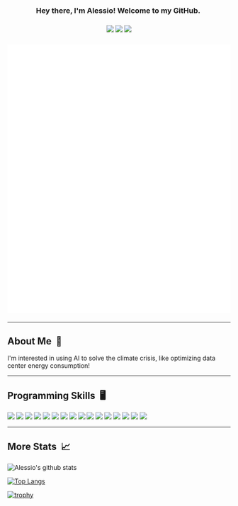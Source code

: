 <h3 align="center">
  Hey there, I'm Alessio! Welcome to my GitHub.&nbsp;
</h3>

<!--
<h3 align="center">
<a href="https://git.io/typing-svg"><img src="https://readme-typing-svg.herokuapp.com?duration=4200&color=AE2138&background=C2C0BF&center=true&vCenter=true&lines=Full-stack+Web+Developer;Passionate+Student;Eagle+Scout;Robotics+Team+Captain;Interest+in+Sustainability;Email+me%3A+atoniolo76%40gmail.com" alt="Typing SVG" /></a>
</h3>
-->

<h3 align="center">
<a href="https://www.linkedin.com/in/at6"><img src="https://img.shields.io/badge/My-Linkedin-C2C0BF?style=flat-square"></a>
<img src="https://komarev.com/ghpvc/?username=AlessioToniolo&style=flat-square&color=A31F34">
<a href="mailto:atoniolo76@gmail.com"><img src="https://img.shields.io/badge/Contact-Me-8A8B8C?style=flat-square"></a>
</h3>

<h3 align="center">
<img src="https://github.com/AlessioToniolo/AlessioToniolo/blob/main/github-metrics.svg">
</h3>

---

## About Me &nbsp;📜
I'm interested in using AI to solve the climate crisis, like optimizing data center energy consumption!

---

## Programming Skills &nbsp;🖥️
<link rel="stylesheet" href="https://cdn.jsdelivr.net/gh/devicons/devicon@v2.15.1/devicon.min.css">

<code><img width="64" src="https://cdn.jsdelivr.net/gh/devicons/devicon/icons/javascript/javascript-original.svg" /></code>
<code><img width="64" src="https://cdn.jsdelivr.net/gh/devicons/devicon/icons/nodejs/nodejs-original.svg" /></code>
<code><img width="64" src="https://cdn.jsdelivr.net/gh/devicons/devicon/icons/sqlite/sqlite-original.svg" /></code>
<code><img width="64" src="https://cdn.jsdelivr.net/gh/devicons/devicon/icons/mongodb/mongodb-original.svg" /></code>
<code><img width="64" src="https://cdn.jsdelivr.net/gh/devicons/devicon/icons/react/react-original.svg" /></code>
<code><img width="64" src="https://cdn.jsdelivr.net/gh/devicons/devicon/icons/tailwindcss/tailwindcss-plain.svg" /></code>
<code><img width="64" src="https://cdn.jsdelivr.net/gh/devicons/devicon/icons/bootstrap/bootstrap-original.svg" /></code>
<code><img width="64" src="https://cdn.jsdelivr.net/gh/devicons/devicon/icons/python/python-original.svg" /></code>
<code><img width="64" src="https://cdn.jsdelivr.net/gh/devicons/devicon/icons/tensorflow/tensorflow-original.svg" /></code>
<code><img width="64" src="https://cdn.jsdelivr.net/gh/devicons/devicon/icons/svelte/svelte-original.svg" /></code>
<code><img width="64" src="https://cdn.jsdelivr.net/gh/devicons/devicon/icons/express/express-original.svg" /></code>
<code><img width="64" src="https://cdn.jsdelivr.net/gh/devicons/devicon/icons/java/java-original.svg" /></code>
<code><img width="64" src="https://cdn.jsdelivr.net/gh/devicons/devicon/icons/arduino/arduino-original.svg" /></code>
<code><img width="64" src="https://cdn.jsdelivr.net/gh/devicons/devicon/icons/electron/electron-original.svg" /></code>
<code><img width="64" src="https://cdn.jsdelivr.net/gh/devicons/devicon/icons/git/git-original.svg" /></code>
<code><img width="64" src="https://cdn.jsdelivr.net/gh/devicons/devicon/icons/jquery/jquery-original.svg" /></code>


<!--
* JavaScript
* HTML
* CSS
* SQL
* Java
* SQLite
* Machine Learning
* MongoDB
* Node.js
* Express.js
* React & React Native
* Electron.js
* JQuery
* Templating Engines (Pug/Jade)
* AJAX & Fetch API
* Bootstrap
* NPM & Git
* Web Hosting
* Continuous Integration and Development Services
* Creating REST APIS
* Experience with Kotlin, Python, C
* C++ for Arduino

I also am the head software developer for the @BotsinBlackRobotics robotics team that competes in the First Tech Challenge, programming
in Java and Kotlin. 

I compete in competitive programming competitions. 

I use Computer Aided Design softwares to create and build robot and complicated mechanisms.

I enjoy 3d printing and fixing phones and tablets for friends and family.
-->

---

## More Stats &nbsp;:chart_with_upwards_trend:

![Alessio's github stats](https://github-readme-stats.vercel.app/api?username=AlessioToniolo&theme=moltack)

[![Top Langs](https://github-readme-stats.vercel.app/api/top-langs/?username=AlessioToniolo&langs_count=8&theme=moltack&layout=compact)](https://github.com/AlessioToniolo/)

[![trophy](https://github-profile-trophy.vercel.app/?username=AlessioToniolo&theme=onedark&row=1&column=7)](https://github.com/ryo-ma/github-profile-trophy)
<!--
**Some things about me:**

- 🔭 I’m currently working on ...
  - Developing a motion profiling codebase for my school's robotics program
  - [GSpeed](https://github.com/AlessioToniolo/GSpeed), an A* pathfinding program for automated robot teleop (for FTC) through localization on playing field
  - [TraneCV](https://github.com/AlessioToniolo/TraneCV), a transfer learning ml library with Tensorflow for rapid production of new computer vision uses in FTC
  - [COVID Stats](https://github.com/AlessioToniolo/COVID-Stats), a cli app for fetching newest COVID-19 statistics
  - iOS and Android app using React Native *coming soon!* 🤫🤫🤫
- 🌱 I’m currently learning ...
  - Hooks in React and React Native
  - Javascript with microcontrollers like Arduino
  - Javascript with IOT
  - TravisCI
  - Typescript
- 👯 I’m looking to collaborate on ...
  - Full-stack Javascript web applications
- 💬 Ask me about ...
  - App development for multiple platforms with one codebase
  - Motion profiling, PID, and odometry localization for mobile robots
  - Designing robot mechanisms and motorized toys with CAD
  - Fixing electronics
- 📫 How to reach me: ...
  - Discord
    - rechargedgluten#7520
  - Tallo
    - [app.tallo.com](https://app.tallo.com/profile/1499157?accessCode=-bv1yL63-7uWJWnM1uNZt26iukVIIAUSYwLqGUmNqCA)
- ⚡ Fun fact: ...
  - Not even in highschool!
-->
